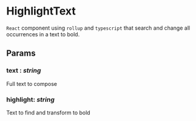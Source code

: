 # HighlightText
`React` component using `rollup` and `typescript` that search and change all occurrences in a text to bold.

## Params
### **text** : *string*
 Full text to compose
### **highlight**: *string*
  Text to find and transform to bold